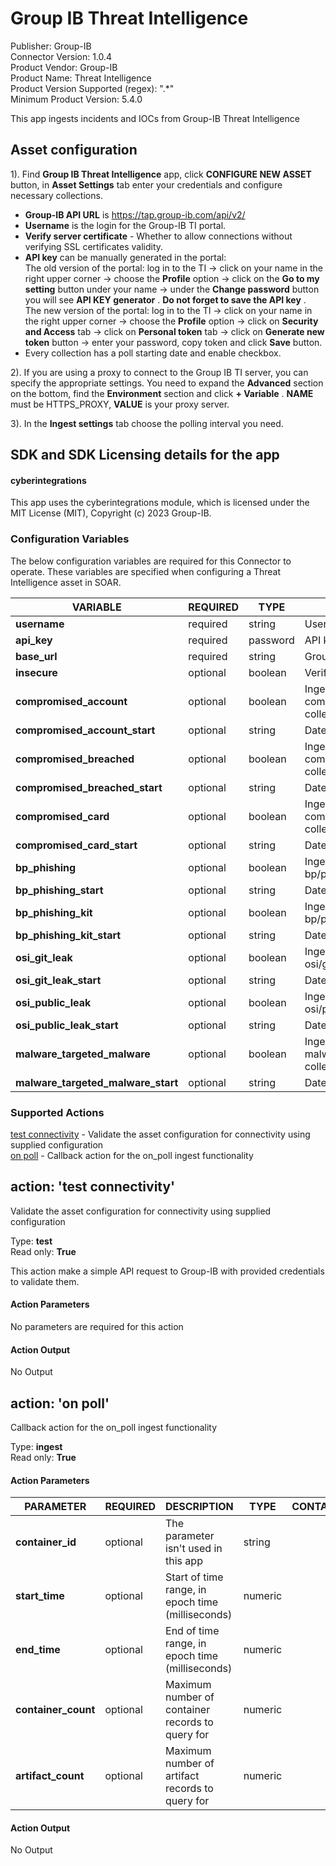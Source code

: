 [comment]: # "Auto-generated SOAR connector documentation"
# Group IB Threat Intelligence

Publisher: Group\-IB  
Connector Version: 1\.0\.4  
Product Vendor: Group\-IB  
Product Name: Threat Intelligence  
Product Version Supported (regex): "\.\*"  
Minimum Product Version: 5\.4\.0  

This app ingests incidents and IOCs from Group\-IB Threat Intelligence

[comment]: # "File: README.md"
[comment]: # ""
[comment]: # "    Licensed under Apache 2.0 (https://www.apache.org/licenses/LICENSE-2.0.txt)"
[comment]: # ""
## Asset configuration

1). Find **Group IB Threat Intelligence** app, click **CONFIGURE NEW ASSET** button, in **Asset
Settings** tab enter your credentials and configure necessary collections.

-   **Group-IB API URL** is https://tap.group-ib.com/api/v2/
-   **Username** is the login for the Group-IB TI portal.
-   **Verify server certificate** - Whether to allow connections without verifying SSL certificates
    validity.
-   **API key** can be manually generated in the portal:  
    The old version of the portal: log in to the TI -> click on your name in the right upper corner
    -> choose the **Profile** option -> click on the **Go to my setting** button under your name ->
    under the **Change password** button you will see **API KEY generator** . **Do not forget to
    save the API key** .  
    The new version of the portal: log in to the TI -> click on your name in the right upper corner
    -> choose the **Profile** option -> click on **Security and Access** tab -> click on **Personal
    token** tab -> click on **Generate new token** button -> enter your password, copy token and
    click **Save** button.
-   Every collection has a poll starting date and enable checkbox.

2). If you are using a proxy to connect to the Group IB TI server, you can specify the appropriate
settings. You need to expand the **Advanced** section on the bottom, find the **Environment**
section and click **+ Variable** . **NAME** must be HTTPS_PROXY, **VALUE** is your proxy server.

3). In the **Ingest settings** tab choose the polling interval you need.

## SDK and SDK Licensing details for the app

#### cyberintegrations

This app uses the cyberintegrations module, which is licensed under the MIT License (MIT), Copyright (c) 2023
Group-IB.


### Configuration Variables
The below configuration variables are required for this Connector to operate.  These variables are specified when configuring a Threat Intelligence asset in SOAR.

VARIABLE | REQUIRED | TYPE | DESCRIPTION
-------- | -------- | ---- | -----------
**username** |  required  | string | Username
**api\_key** |  required  | password | API key
**base\_url** |  required  | string | Group\-IB API URL
**insecure** |  optional  | boolean | Verify server certificate
**compromised\_account** |  optional  | boolean | Ingest incidents from compromised/account collection
**compromised\_account\_start** |  optional  | string | Date to start
**compromised\_breached** |  optional  | boolean | Ingest incidents from compromised/breached collection
**compromised\_breached\_start** |  optional  | string | Date to start
**compromised\_card** |  optional  | boolean | Ingest incidents from compromised/card collection
**compromised\_card\_start** |  optional  | string | Date to start
**bp\_phishing** |  optional  | boolean | Ingest incidents from bp/phishing collection
**bp\_phishing\_start** |  optional  | string | Date to start
**bp\_phishing\_kit** |  optional  | boolean | Ingest incidents from bp/phishing\_kit collection
**bp\_phishing\_kit\_start** |  optional  | string | Date to start
**osi\_git\_leak** |  optional  | boolean | Ingest incidents from osi/git\_leak collection
**osi\_git\_leak\_start** |  optional  | string | Date to start
**osi\_public\_leak** |  optional  | boolean | Ingest incidents from osi/public\_leak collection
**osi\_public\_leak\_start** |  optional  | string | Date to start
**malware\_targeted\_malware** |  optional  | boolean | Ingest incidents from malware/targeted\_malware collection
**malware\_targeted\_malware\_start** |  optional  | string | Date to start

### Supported Actions  
[test connectivity](#action-test-connectivity) - Validate the asset configuration for connectivity using supplied configuration  
[on poll](#action-on-poll) - Callback action for the on\_poll ingest functionality  

## action: 'test connectivity'
Validate the asset configuration for connectivity using supplied configuration

Type: **test**  
Read only: **True**

This action make a simple API request to Group\-IB with provided credentials to validate them\.

#### Action Parameters
No parameters are required for this action

#### Action Output
No Output  

## action: 'on poll'
Callback action for the on\_poll ingest functionality

Type: **ingest**  
Read only: **True**

#### Action Parameters
PARAMETER | REQUIRED | DESCRIPTION | TYPE | CONTAINS
--------- | -------- | ----------- | ---- | --------
**container\_id** |  optional  | The parameter isn't used in this app | string | 
**start\_time** |  optional  | Start of time range, in epoch time \(milliseconds\) | numeric | 
**end\_time** |  optional  | End of time range, in epoch time \(milliseconds\) | numeric | 
**container\_count** |  optional  | Maximum number of container records to query for | numeric | 
**artifact\_count** |  optional  | Maximum number of artifact records to query for | numeric | 

#### Action Output
No Output
